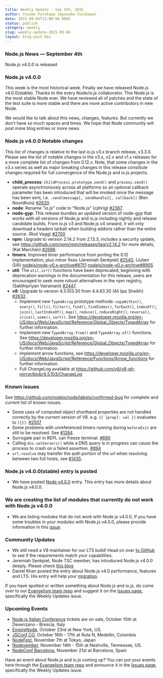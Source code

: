 ```yaml
---
title: Weekly Update - Sep 4th, 2015
author: Yosuke Furukawa (@yosuke-furukawa)
date: 2015-09-04T12:00:00.000Z
status: publish
category: weekly
slug: weekly-update-2015-09-04
layout: blog-post.hbs
---
```


### Node.js News — September 4th

Node.js v4.0.0 is released

### Node.js v4.0.0

This week is the most historical week. Finally we have released Node.js v4.0.0(stable). Thanks to the every Node/io.js collaborator. This Node.js is the most stable Node ever. We have reviewed all of patches and the state of the test suite is more stable and there are more active contributors in new Node.

We would like to talk about this news, changes, features. But currently we don't have so much spaces and times. We hope that Node community will post more blog entries or more news.

### Node.js v4.0.0 Notable changes

This list of changes is relative to the last io.js v3.x branch release, v3.3.0. Please see the list of notable changes in the v3.x, v2.x and v1.x releases for a more complete list of changes from 0.12.x. Note, that some changes in the v3.x series as well as major breaking changes in this release constitute changes required for full convergence of the Node.js and io.js projects.

- **child_process**: `ChildProcess.prototype.send()` and `process.send()` operate asynchronously across all platforms so an optional callback parameter has been introduced that will be invoked once the message has been sent, i.e. `.send(message[, sendHandle][, callback])` (Ben Noordhuis) [#2620](https://github.com/nodejs/node/pull/2620).
- **node**: Rename "io.js" code to "Node.js" (cjihrig) [#2367](https://github.com/nodejs/node/pull/2367).
- **node-gyp**: This release bundles an updated version of node-gyp that works with all versions of Node.js and io.js including nightly and release candidate builds. From io.js v3 and Node.js v4 onward, it will only download a headers tarball when building addons rather than the entire source. (Rod Vagg) [#2700](https://github.com/nodejs/node/pull/2700)
- **npm**: Upgrade to version 2.14.2 from 2.13.3, includes a security update, see https://github.com/npm/npm/releases/tag/v2.14.2 for more details, (Kat Marchán) [#2696](https://github.com/nodejs/node/pull/2696).
- **timers**: Improved timer performance from porting the 0.12 implementation, plus minor fixes (Jeremiah Senkpiel) [#2540](https://github.com/nodejs/node/pull/2540), (Julien Gilli) [nodejs/node-v0.x-archive#8751](https://github.com/nodejs/node-v0.x-archive/pull/8751) [nodejs/node-v0.x-archive#8905](https://github.com/nodejs/node-v0.x-archive/pull/8905)
- **util**: The `util.is*()` functions have been deprecated, beginning with deprecation warnings in the documentation for this release, users are encouraged to seek more robust alternatives in the npm registry, (Sakthipriyan Vairamani) [#2447](https://github.com/nodejs/node/pull/2447).
- **v8**: Upgrade to version 4.5.103.30 from 4.4.63.30 (Ali Ijaz Sheikh) [#2632](https://github.com/nodejs/node/pull/2632).
  - Implement new `TypedArray` prototype methods: `copyWithin()`, `every()`, `fill()`, `filter()`, `find()`, `findIndex()`, `forEach()`, `indexOf()`, `join()`, `lastIndexOf()`, `map()`, `reduce()`, `reduceRight()`, `reverse()`, `slice()`, `some()`, `sort()`. See https://developer.mozilla.org/en-US/docs/Web/JavaScript/Reference/Global_Objects/TypedArray for further information.
  - Implement new `TypedArray.from()` and `TypedArray.of()` functions. See https://developer.mozilla.org/en-US/docs/Web/JavaScript/Reference/Global_Objects/TypedArray for further information.
  - Implement arrow functions, see https://developer.mozilla.org/en-US/docs/Web/JavaScript/Reference/Functions/Arrow_functions for further information.
  - Full ChangeLog available at https://github.com/v8/v8-git-mirror/blob/4.5.103/ChangeLog

### Known issues

See https://github.com/nodejs/node/labels/confirmed-bug for complete and current list of known issues.

- Some uses of computed object shorthand properties are not handled correctly by the current version of V8. e.g. `[{ [prop]: val }]` evaluates to `[{}]`. [#2507](https://github.com/nodejs/node/issues/2507)
- Some problems with unreferenced timers running during `beforeExit` are still to be resolved. See [#1264](https://github.com/nodejs/node/issues/1264).
- Surrogate pair in REPL can freeze terminal. [#690](https://github.com/nodejs/node/issues/690)
- Calling `dns.setServers()` while a DNS query is in progress can cause the process to crash on a failed assertion. [#894](https://github.com/nodejs/node/issues/894)
- `url.resolve` may transfer the auth portion of the url when resolving between two full hosts, see [#1435](https://github.com/nodejs/node/issues/1435).

### Node.js v4.0.0(stable) entry is posted

- We have posted [Node v4.0.0](https://nodejs.org/en/blog/release/v4.0.0/) entry. This entry has more details about Node.js v4.0.0.

### We are creating the list of modules that currently do not work with Node.js v4.0.0

- We are listing modules that do not work with Node.js v4.0.0, If you have some troubles in your modules with Node.js v4.0.0, please provide information in this [issue](https://github.com/nodejs/node/issues/2798).

### Community Updates

- We _still_ need a V8 maintainer for our LTS build! Head on over [to GitHub](https://github.com/nodejs/LTS/issues/28) to see if the requirements match your capabilities.
- Jeremiah Senkpiel, Node TSC member, has introduced Node.js v4.0.0 deeply. Please check [this blog](https://medium.com/@nodesource/node-js-v4-0-0-node-at-its-best-54a93fd2e0c6)
- Daniel Khan posted the entry about Node.js v4.0 performance, features and LTS. His entry will help your [migration](http://apmblog.dynatrace.com/2015/09/05/all-you-need-to-know-about-node-js-4-0/).

If you have spotted or written something about Node.js and io.js, do come over to our [Evangelism team repo](https://github.com/nodejs/evangelism) and suggest it on the [Issues page](https://github.com/nodejs/evangelism/issues), specifically the Weekly Updates issue.

### Upcoming Events

- [Node.js Italian Conference](http://nodejsconf.it/) tickets are on sale, October 10th at Desenzano - Brescia, Italy
- [EmpireNode](http://2015.empirenode.org/), October 23rd at New York, US.
- [JSConf CO](http://www.jsconf.co/), October 16th - 17th at Ruta N, Medellin, Colombia
- [NodeFest](http://nodefest.jp/2015/), November 7th at Tokyo, Japan
- [Nodevember](http://nodevember.org/), November 14th - 15th at Nashville, Tennessee, US.
- [NodeConf Barcelona](https://ti.to/barcelonajs/nodeconf-barcelona-2015), November 21st at Barcelona, Spain

Have an event about Node.js and io.js coming up? You can put your events here through the [Evangelism team repo](https://github.com/nodejs/evangelism) and announce it in the [Issues page](https://github.com/nodejs/evangelism/issues), specifically the Weekly Updates issue.
